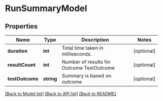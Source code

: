 # RunSummaryModel

## Properties
Name | Type | Description | Notes
------------ | ------------- | ------------- | -------------
**duration** | **int** | Total time taken in milliseconds. | [optional] 
**resultCount** | **int** | Number of results for Outcome TestOutcome | [optional] 
**testOutcome** | **string** | Summary is based on outcome | [optional] 

[[Back to Model list]](../README.md#documentation-for-models) [[Back to API list]](../README.md#documentation-for-api-endpoints) [[Back to README]](../README.md)


